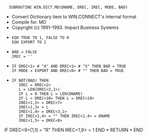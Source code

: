      SUBROUTINE WIN.DICT.MD(DNAME, DREC, IREC, MODE, BAD)
* Convert Dictionary item to WIN.CONNECT's internal format
* Compile for: MD
* Copyright (c) 1991-1993. Impact Business Systems
*
      EQU TRUE TO 1, FALSE TO 0
      EQU EXPORT TO 2
*
      BAD = FALSE
      IREC = ''
*
      IF DREC<1> # "A" AND DREC<1> # "S" THEN BAD = TRUE
      IF MODE = EXPORT AND DREC<8> # "" THEN BAD = TRUE
*
      IF NOT(BAD) THEN
         IREC = DREC<2>
         L = LEN(DREC<3,1>)
         IF L = 0 THEN L = LEN(DNAME)
         IF L < DREC<10> THEN L = DREC<10>
         IREC<1,2> = DREC<7>
         IREC<1,3> = L
         IREC<1,4> = DREC<3,1>
         IF IREC<1,4> = "" THEN IREC<1,4> = DNAME
         IREC<1,5> = DREC<8>
IF DREC<9>[1,1] = "R" THEN IREC<1,9> = 1
      END
*
      RETURN
*
   END
